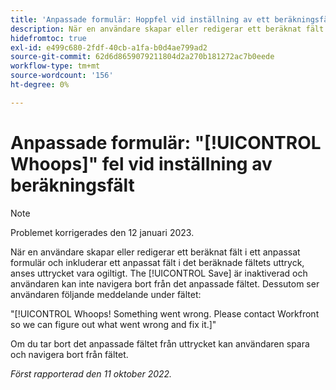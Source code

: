 ```yaml
---
title: 'Anpassade formulär: Hoppfel vid inställning av ett beräkningsfält'
description: När en användare skapar eller redigerar ett beräknat fält i ett anpassat formulär och inkluderar ett anpassat fält i det beräknade fältets uttryck, anses uttrycket vara ogiltigt. Knappen Spara är inaktiverad och användaren kan inte navigera bort från det anpassade fältet. Dessutom ser användaren ett meddelande under fältet.
hidefromtoc: true
exl-id: e499c680-2fdf-40cb-a1fa-b0d4ae799ad2
source-git-commit: 62d6d8659079211804d2a270b181272ac7b0eede
workflow-type: tm+mt
source-wordcount: '156'
ht-degree: 0%

---
```


# Anpassade formulär: &quot;[!UICONTROL Whoops]&quot; fel vid inställning av beräkningsfält

>[!NOTE]
>
>Problemet korrigerades den 12 januari 2023.

När en användare skapar eller redigerar ett beräknat fält i ett anpassat formulär och inkluderar ett anpassat fält i det beräknade fältets uttryck, anses uttrycket vara ogiltigt. The [!UICONTROL Save] är inaktiverad och användaren kan inte navigera bort från det anpassade fältet. Dessutom ser användaren följande meddelande under fältet:

&quot;[!UICONTROL Whoops! Something went wrong. Please contact Workfront so we can figure out what went wrong and fix it.]&quot;

Om du tar bort det anpassade fältet från uttrycket kan användaren spara och navigera bort från fältet.

_Först rapporterad den 11 oktober 2022._
